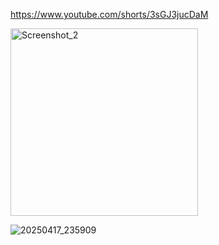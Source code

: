 https://www.youtube.com/shorts/3sGJ3jucDaM

<img width="300" alt="Screenshot_2" src="https://github.com/offpic/DIGITAL-CLOCK-ST7735-STM32/assets/31142397/b14ed47c-59aa-4647-b5d9-f37d7879bd9b">

![20250417_235909](https://github.com/user-attachments/assets/17b9bec4-fdb5-4c20-906f-878665216974)
